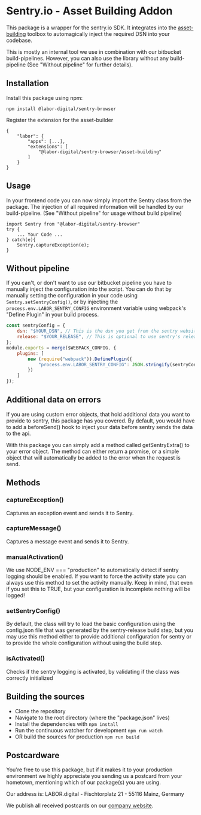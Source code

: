 # Sentry.io - Asset Building Addon
This package is a wrapper for the sentry.io SDK. It integrates into the [asset-building](https://github.com/labor-digital/asset-building) toolbox to automagically
inject the required DSN into your codebase.

This is mostly an internal tool we use in combination with our bitbucket build-pipelines.
However, you can also use the library without any build-pipeline (See "Without pipeline" for further details).

## Installation
Install this package using npm:
```
npm install @labor-digital/sentry-browser
```

Register the extension for the asset-builder
```
{
    "labor": {
        "apps": [...],
        "extensions": [
            "@labor-digital/sentry-browser/asset-building"
        ]
    }
}
```

## Usage
In your frontend code you can now simply import the Sentry class from the package.
The injection of all required information will be handled by our build-pipeline. (See "Without pipeline" for usage without build pipeline)
```
import Sentry from "@labor-digital/sentry-browser"
try {
    ... Your Code ...
} catch(e){
    Sentry.captureException(e);
}
```

## Without pipeline
If you can't, or don't want to use our bitbucket pipeline you have to manually inject the configuration into the script.
You can do that by manually setting the configuration in your code using ```Sentry.setSentryConfig()```,
or by injecting the ```process.env.LABOR_SENTRY_CONFIG``` environment variable using webpack's "Define Plugin" in your build process.

```javascript
const sentryConfig = {
    dsn: "$YOUR_DSN", // This is the dsn you get from the sentry website or using the CLI
    release: "$YOUR_RELEASE", // This is optional to use sentry's release feature
};
module.exports = merge($WEBPACK_CONFIG, {
    plugins: [
        new (require("webpack")).DefinePlugin({
            "process.env.LABOR_SENTRY_CONFIG": JSON.stringify(sentryConfig)
        })
    ]
});
```

## Additional data on errors
If you are using custom error objects, that hold additional data
you want to provide to sentry, this package has you covered. By default,
you would have to add a beforeSend() hook to inject your data before
sentry sends the data to the api.

With this package you can simply add a method called getSentryExtra()
to your error object. The method can either return a promise, or a simple
object that will automatically be added to the error when the request is send.

## Methods

### captureException()
Captures an exception event and sends it to Sentry.

### captureMessage()
Captures a message event and sends it to Sentry.

### manualActivation()
We use NODE_ENV === "production" to automatically detect
if sentry logging should be enabled. If you want to force the activity state you can always use this method to
set the activity manually.
Keep in mind, that even if you set this to TRUE, but your configuration is incomplete nothing will be logged!

### setSentryConfig()
By default, the class will try to load the basic configuration using the config.json file
that was generated by the sentry-release build step, but you may use this method either to
provide additional configuration for sentry or to provide the whole configuration without using the build step.

### isActivated()
Checks if the sentry logging is activated, by validating if the class was correctly initialized

## Building the sources

- Clone the repository
- Navigate to the root directory (where the "package.json" lives)
- Install the dependencies with ```npm install```
- Run the continuous watcher for development ```npm run watch```
- OR build the sources for production ```npm run build```

## Postcardware
You're free to use this package, but if it makes it to your production environment we highly appreciate you sending us a postcard from your hometown, mentioning which of our package(s) you are using.

Our address is: LABOR.digital - Fischtorplatz 21 - 55116 Mainz, Germany

We publish all received postcards on our [company website](https://labor.digital).
